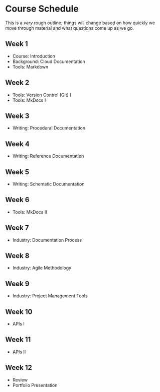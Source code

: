 # Course Schedule

This is a *very* rough outline; things will change based on how quickly we move through material and what questions come up as we go. 

## Week 1

* Course: Introduction
* Background: Cloud Documentation
* Tools: Markdown

## Week 2

* Tools: Version Control (Git) I
* Tools: MkDocs I

## Week 3

* Writing: Procedural Documentation

## Week 4

* Writing: Reference Documentation

## Week 5

* Writing: Schematic Documentation

## Week 6

* Tools: MkDocs II

## Week 7

* Industry: Documentation Process

## Week 8

* Industry: Agile Methodology

## Week 9

* Industry: Project Management Tools

## Week 10

* APIs I

## Week 11

* APIs II

## Week 12

* Review
* Portfolio Presentation